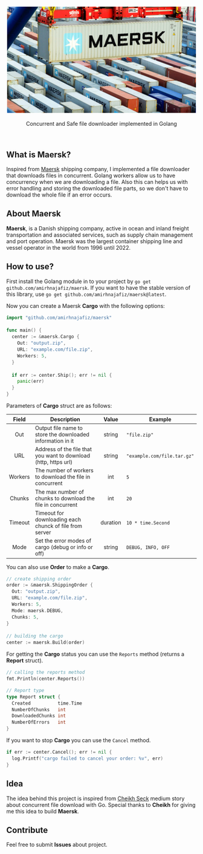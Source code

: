 <p align="center">
  <img src=".github/assets/maersk.jpeg" width="500" alt="logo" /><br /><br />
  Concurrent and Safe file downloader implemented in Golang
</p>

<br />

## What is Maersk?

Inspired from [Maersk](https://www.maersk.com/) shipping company, I implemented a file downloader that downloads files
in concurrent. Golang workers allow us to have concurrency when we are downloading a file. Also this can helps us with
error handling and storing the downloaded file parts, so we don't have to download the whole file if an error occurs.

## About Maersk

**Maersk**, is a Danish shipping company, active in ocean and inland freight transportation and associated services, 
such as supply chain management and port operation. 
Maersk was the largest container shipping line and vessel operator in the world from 1996 until 2022.

## How to use?

First install the Golang module in to your project by ```go get github.com/amirhnajafiz/maersk```. If you want to have the stable version of this
library, use ```go get github.com/amirhnajafiz/maersk@latest```.

Now you can create a Maersk **Cargo** with the following options:

```go
import "github.com/amirhnajafiz/maersk"

func main() {
  center := &maersk.Cargo {
    Out: "output.zip",
    URL: "example.com/file.zip",
    Workers: 5,
  }
  
  if err := center.Ship(); err != nil {
    panic(err)
  }
}
```

Parameters of **Cargo** struct are as follows:
 
| Field       | Description                                                     | Value    | Example                         |
| :---------: | --------------------------------------------------------------- | :------: | ------------------------------- |
| Out         | Output file name to store the downloaded information in it      | string   | ```"file.zip"```                |
| URL         | Address of the file that you want to download (http, https url) | string   | ```"example.com/file.tar.gz"``` |
| Workers     | The number of workers to download the file in concurrent        | int      | ```5```                         |
| Chunks      | The max number of chunks to download the file in concurrent     | int      | ```20```                        |
| Timeout     | Timeout for downloading each chunck of file from server         | duration | ```10 * time.Second```          |
| Mode        | Set the error modes of cargo (debug or info or off)             | string   | ```DEBUG, INFO, OFF```          |

You can also use **Order** to make a **Cargo**.

```go
// create shipping order
order := &maersk.ShippingOrder {
  Out: "output.zip",
  URL: "example.com/file.zip",
  Workers: 5,
  Mode: maersk.DEBUG,
  Chunks: 5,
}

// building the cargo
center := maersk.Build(order)
```

For getting the **Cargo** status you can use the ```Reports``` method (returns a **Report** struct).

```go
// calling the reports method
fmt.Println(center.Reports())
```

```go
// Report type
type Report struct {
  Created          time.Time
  NumberOfChunks   int
  DownloadedChunks int
  NumberOfErrors   int
}
```

If you want to stop **Cargo** you can use the ```Cancel``` method.

```go
if err := center.Cancel(); err != nil {
  log.Printf("cargo failed to cancel your order: %v", err)
}
```

## Idea

The idea behind this project is inspired from [Cheikh Seck](https://blog.devgenius.io/concurrent-file-download-with-go-495d7b946492) 
medium story about concurrent file download with Go. Special thanks to **Cheikh** for giving me this idea to build **Maersk**.

## Contribute

Feel free to submit **Issues** about project.
